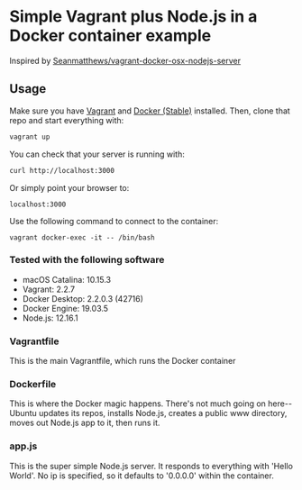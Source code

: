 # Simple Vagrant plus Node.js in a Docker container example

Inspired by [Seanmatthews/vagrant-docker-osx-nodejs-server](https://github.com/Seanmatthews/vagrant-docker-osx-nodejs-server)


## Usage

Make sure you have [Vagrant](https://www.vagrantup.com/downloads.html) and [Docker (Stable)](https://hub.docker.com/editions/community/docker-ce-desktop-mac) installed. Then, clone that repo and start everything with:
```bash
vagrant up
```

You can check that your server is running with:
```bash
curl http://localhost:3000
```

Or simply point your browser to:
```
localhost:3000
```

Use the following command to connect to the container:
```
vagrant docker-exec -it -- /bin/bash
```

### Tested with the following software
* macOS Catalina: 10.15.3
* Vagrant: 2.2.7
* Docker Desktop: 2.2.0.3 (42716)
* Docker Engine: 19.03.5
* Node.js: 12.16.1

### Vagrantfile
This is the main Vagrantfile, which runs the Docker container

### Dockerfile
This is where the Docker magic happens. There's not much going on here--
Ubuntu updates its repos, installs Node.js, creates a public www directory,
moves out Node.js app to it, then runs it.

### app.js
This is the super simple Node.js server. It responds to everything with
'Hello World'. No ip is specified, so it defaults to '0.0.0.0' within the container.
